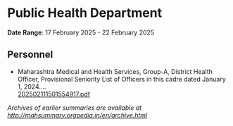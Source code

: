 # Public Health Department

**Date Range**: 17 February 2025 - 22 February 2025


## Personnel
- Maharashtra Medical and Health Services, Group-A, District Health Officer, Provisional Seniority List of Officers in this cadre dated January 1, 2024....\
  [202502111501554917.pdf](https://gr.maharashtra.gov.in/Site/Upload/Government%20Resolutions/English/202502111501554917.pdf)


*Archives of earlier summaries are available at http://mahsummary.orgpedia.in/en/archive.html*